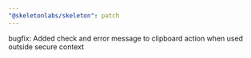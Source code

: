 ```yaml
---
"@skeletonlabs/skeleton": patch
---
```


bugfix: Added check and error message to clipboard action when used outside secure context
